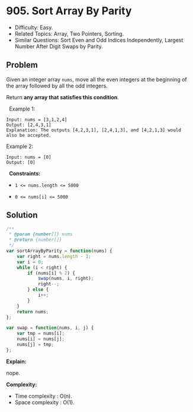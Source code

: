# 905. Sort Array By Parity

- Difficulty: Easy.
- Related Topics: Array, Two Pointers, Sorting.
- Similar Questions: Sort Even and Odd Indices Independently, Largest Number After Digit Swaps by Parity.

## Problem

Given an integer array `nums`, move all the even integers at the beginning of the array followed by all the odd integers.

Return ****any array** that satisfies this condition**.

 
Example 1:

```
Input: nums = [3,1,2,4]
Output: [2,4,3,1]
Explanation: The outputs [4,2,3,1], [2,4,1,3], and [4,2,1,3] would also be accepted.
```

Example 2:

```
Input: nums = [0]
Output: [0]
```

 
**Constraints:**


	
- `1 <= nums.length <= 5000`
	
- `0 <= nums[i] <= 5000`



## Solution

```javascript
/**
 * @param {number[]} nums
 * @return {number[]}
 */
var sortArrayByParity = function(nums) {
    var right = nums.length - 1;
    var i = 0;
    while (i < right) {
        if (nums[i] % 2) {
            swap(nums, i, right);
            right--;
        } else {
            i++;
        }
    }
    return nums;
};

var swap = function(nums, i, j) {
    var tmp = nums[i];
    nums[i] = nums[j];
    nums[j] = tmp;
};
```

**Explain:**

nope.

**Complexity:**

* Time complexity : O(n).
* Space complexity : O(1).
